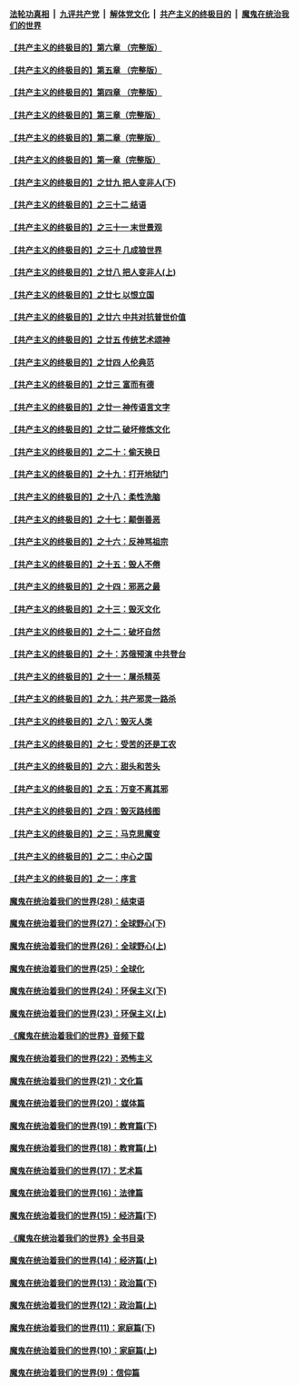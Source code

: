 ####  [法轮功真相](../../../../basic/blob/master/README.md?t=07021431) &nbsp;|&nbsp; [九评共产党](../../../../9ping.md/blob/master/README.md?t=07021431) &nbsp;|&nbsp; [解体党文化](../../../../jtdwh.md/blob/master/README.md?t=07021431)  &nbsp;|&nbsp; [共产主义的终极目的](../../../../gczydzjmd.md/blob/master/README.md?t=07021431) &nbsp;|&nbsp; [魔鬼在统治我们的世界](../../../../mgztzwmdsj.md/blob/master/README.md?t=07021431) 

#### [【共产主义的终极目的】第六章 （完整版）](../pages/nsc422/n11428913.md?t=07021431) 

#### [【共产主义的终极目的】第五章 （完整版）](../pages/nsc422/n11428912.md?t=07021431) 

#### [【共产主义的终极目的】第四章 （完整版）](../pages/nsc422/n11428907.md?t=07021431) 

#### [【共产主义的终极目的】第三章（完整版）](../pages/nsc422/n11428848.md?t=07021431) 

#### [【共产主义的终极目的】第二章（完整版）](../pages/nsc422/n11428831.md?t=07021431) 

#### [【共产主义的终极目的】第一章（完整版）](../pages/nsc422/n11417651.md?t=07021431) 

#### [【共产主义的终极目的】之廿九 把人变非人(下)](../pages/nsc422/n11344140.md?t=07021431) 

#### [【共产主义的终极目的】之三十二 结语](../pages/nsc422/n11360535.md?t=07021431) 

#### [【共产主义的终极目的】之三十一 末世景观](../pages/nsc422/n11351129.md?t=07021431) 

#### [【共产主义的终极目的】之三十 几成狼世界](../pages/nsc422/n11348280.md?t=07021431) 

#### [【共产主义的终极目的】之廿八 把人变非人(上)](../pages/nsc422/n11340492.md?t=07021431) 

#### [【共产主义的终极目的】之廿七 以恨立国](../pages/nsc422/n11336944.md?t=07021431) 

#### [【共产主义的终极目的】之廿六 中共对抗普世价值](../pages/nsc422/n11324785.md?t=07021431) 

#### [【共产主义的终极目的】之廿五 传统艺术颂神](../pages/nsc422/n11296396.md?t=07021431) 

#### [【共产主义的终极目的】之廿四 人伦典范](../pages/nsc422/n11296397.md?t=07021431) 

#### [【共产主义的终极目的】之廿三 富而有德](../pages/nsc422/n11283598.md?t=07021431) 

#### [【共产主义的终极目的】之廿一 神传语言文字](../pages/nsc422/n11263265.md?t=07021431) 

#### [【共产主义的终极目的】之廿二 破坏修炼文化](../pages/nsc422/n11245728.md?t=07021431) 

#### [【共产主义的终极目的】之二十：偷天换日](../pages/nsc422/n11238846.md?t=07021431) 

#### [【共产主义的终极目的】之十九：打开地狱门](../pages/nsc422/n11206376.md?t=07021431) 

#### [【共产主义的终极目的】之十八：柔性洗脑](../pages/nsc422/n11199994.md?t=07021431) 

#### [【共产主义的终极目的】之十七：颠倒善恶](../pages/nsc422/n11179782.md?t=07021431) 

#### [【共产主义的终极目的】之十六：反神骂祖宗](../pages/nsc422/n11166798.md?t=07021431) 

#### [【共产主义的终极目的】之十五：毁人不倦](../pages/nsc422/n11166792.md?t=07021431) 

#### [【共产主义的终极目的】之十四：邪恶之最](../pages/nsc422/n11150249.md?t=07021431) 

#### [【共产主义的终极目的】之十三：毁灭文化](../pages/nsc422/n11135227.md?t=07021431) 

#### [【共产主义的终极目的】之十二：破坏自然](../pages/nsc422/n11135214.md?t=07021431) 

#### [【共产主义的终极目的】之十：苏俄预演 中共登台](../pages/nsc422/n11118424.md?t=07021431) 

#### [【共产主义的终极目的】之十一：屠杀精英](../pages/nsc422/n11118442.md?t=07021431) 

#### [【共产主义的终极目的】之九：共产邪灵一路杀](../pages/nsc422/n11114139.md?t=07021431) 

#### [【共产主义的终极目的】之八：毁灭人类](../pages/nsc422/n11108503.md?t=07021431) 

#### [【共产主义的终极目的】之七：受苦的还是工农](../pages/nsc422/n11101809.md?t=07021431) 

#### [【共产主义的终极目的】之六：甜头和苦头](../pages/nsc422/n11096971.md?t=07021431) 

#### [【共产主义的终极目的】之五：万变不离其邪](../pages/nsc422/n11091285.md?t=07021431) 

#### [【共产主义的终极目的】之四：毁灭路线图](../pages/nsc422/n11086284.md?t=07021431) 

#### [【共产主义的终极目的】之三：马克思魔变](../pages/nsc422/n11061941.md?t=07021431) 

#### [【共产主义的终极目的】之二：中心之国](../pages/nsc422/n11047728.md?t=07021431) 

#### [【共产主义的终极目的】之一：序言](../pages/nsc422/n11086077.md?t=07021431) 

#### [魔鬼在统治着我们的世界(28)：结束语](../pages/nsc422/n10936246.md?t=07021431) 

#### [魔鬼在统治着我们的世界(27)：全球野心(下)](../pages/nsc422/n10928319.md?t=07021431) 

#### [魔鬼在统治着我们的世界(26)：全球野心(上)](../pages/nsc422/n10900318.md?t=07021431) 

#### [魔鬼在统治着我们的世界(25)：全球化](../pages/nsc422/n10788205.md?t=07021431) 

#### [魔鬼在统治着我们的世界(24)：环保主义(下)](../pages/nsc422/n10695307.md?t=07021431) 

#### [魔鬼在统治着我们的世界(23)：环保主义(上)](../pages/nsc422/n10688613.md?t=07021431) 

#### [《魔鬼在统治着我们的世界》音频下载](../pages/nsc422/n10635553.md?t=07021431) 

#### [魔鬼在统治着我们的世界(22)：恐怖主义](../pages/nsc422/n10614727.md?t=07021431) 

#### [魔鬼在统治着我们的世界(21)：文化篇](../pages/nsc422/n10597706.md?t=07021431) 

#### [魔鬼在统治着我们的世界(20)：媒体篇](../pages/nsc422/n10586579.md?t=07021431) 

#### [魔鬼在统治着我们的世界(19)：教育篇(下)](../pages/nsc422/n10564808.md?t=07021431) 

#### [魔鬼在统治着我们的世界(18)：教育篇(上)](../pages/nsc422/n10526970.md?t=07021431) 

#### [魔鬼在统治着我们的世界(17)：艺术篇](../pages/nsc422/n10499093.md?t=07021431) 

#### [魔鬼在统治着我们的世界(16)：法律篇](../pages/nsc422/n10485969.md?t=07021431) 

#### [魔鬼在统治着我们的世界(15)：经济篇(下)](../pages/nsc422/n10469975.md?t=07021431) 

#### [《魔鬼在统治着我们的世界》全书目录](../pages/nsc422/n10464261.md?t=07021431) 

#### [魔鬼在统治着我们的世界(14)：经济篇(上)](../pages/nsc422/n10457370.md?t=07021431) 

#### [魔鬼在统治着我们的世界(13)：政治篇(下)](../pages/nsc422/n10448270.md?t=07021431) 

#### [魔鬼在统治着我们的世界(12)：政治篇(上)](../pages/nsc422/n10444576.md?t=07021431) 

#### [魔鬼在统治着我们的世界(11)：家庭篇(下)](../pages/nsc422/n10440961.md?t=07021431) 

#### [魔鬼在统治着我们的世界(10)：家庭篇(上)](../pages/nsc422/n10435448.md?t=07021431) 

#### [魔鬼在统治着我们的世界(9)：信仰篇](../pages/nsc422/n10432159.md?t=07021431) 

